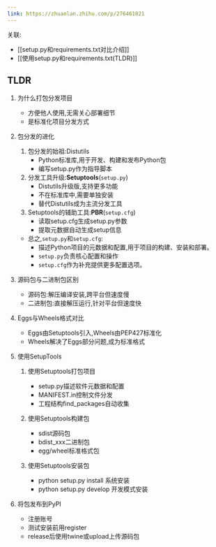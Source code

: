 ```yaml
---
link: https://zhuanlan.zhihu.com/p/276461821
---
```

关联:
- [[setup.py和requirements.txt对比介绍]]
- [[使用setup.py和requirements.txt(TLDR)]]


TLDR
---

1. 为什么打包分发项目
	- 方便他人使用,无需关心部署细节
	- 是标准化项目分发方式

2. 包分发的进化
	1. 包分发的始祖:Distutils
		- Python标准库,用于开发、构建和发布Python包
		- 编写setup.py作为指导脚本
	1. 分发工具升级:**Setuptools**(`setup.py`)
		- Distutils升级版,支持更多功能
		- 不在标准库中,需要单独安装
		- 替代Distutils成为主流分发工具
	2. Setuptools的辅助工具:**PBR**(`setup.cfg`)
		- 读取setup.cfg生成setup.py参数
		- 提取元数据自动生成setup信息
	- 总之,`setup.py`和`setup.cfg`:
		- 描述Python项目的元数据和配置,用于项目的构建、安装和部署。
		- `setup.py`负责核心配置和操作
		- `setup.cfg`作为补充提供更多配置选项。

2. 源码包与二进制包区别
	- 源码包:解压编译安装,跨平台但速度慢
	- 二进制包:直接解压运行,针对平台但速度快

3. Eggs与Wheels格式对比
	- Eggs由Setuptools引入,Wheels由PEP427标准化
	- Wheels解决了Eggs部分问题,成为标准格式

4. 使用SetupTools
	1. 使用Setuptools打包项目
		- setup.py描述软件元数据和配置
		- MANIFEST.in控制文件分发
		- 工程结构find_packages自动收集
	
	2. 使用Setuptools构建包
		- sdist源码包
		- bdist_xxx二进制包
		- egg/wheel标准格式包
	
	3. 使用Setuptools安装包
		- python setup.py install 系统安装  
		- python setup.py develop 开发模式安装

5. 将包发布到PyPI
    - 注册账号
    - 测试安装前用register
    - release后使用twine或upload上传源码包